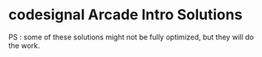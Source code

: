 # codesignal Arcade Intro Solutions
PS : some of these solutions might not be fully optimized, but they will do the work.
